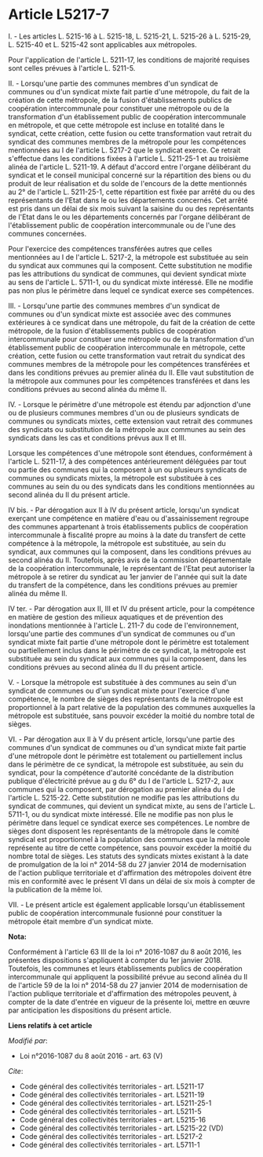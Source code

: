 # Article L5217-7

I. - Les articles L. 5215-16 à L. 5215-18, L. 5215-21, L. 5215-26 à L. 5215-29, L. 5215-40 et L. 5215-42 sont applicables aux
métropoles. 

Pour l'application de l'article L. 5211-17, les conditions de majorité requises sont celles prévues à l'article L. 5211-5. 

II. - Lorsqu'une partie des communes membres d'un syndicat de communes ou d'un syndicat mixte fait partie d'une métropole, du
fait de la création de cette métropole, de la fusion d'établissements publics de coopération intercommunale pour constituer
une métropole ou de la transformation d'un établissement public de coopération intercommunale en métropole, et que cette
métropole est incluse en totalité dans le syndicat, cette création, cette fusion ou cette transformation vaut retrait du
syndicat des communes membres de la métropole pour les compétences mentionnées au I de l'article L. 5217-2 que le syndicat
exerce. Ce retrait s'effectue dans les conditions fixées à l'article L. 5211-25-1 et au troisième alinéa de l'article L.
5211-19. A défaut d'accord entre l'organe délibérant du syndicat et le conseil municipal concerné sur la répartition des
biens ou du produit de leur réalisation et du solde de l'encours de la dette mentionnés au 2° de l'article L. 5211-25-1,
cette répartition est fixée par arrêté du ou des représentants de l'Etat dans le ou les départements concernés. Cet arrêté
est pris dans un délai de six mois suivant la saisine du ou des représentants de l'Etat dans le ou les départements concernés
par l'organe délibérant de l'établissement public de coopération intercommunale ou de l'une des communes concernées. 

Pour l'exercice des compétences transférées autres que celles mentionnées au I de l'article L. 5217-2, la métropole est
substituée au sein du syndicat aux communes qui la composent. Cette substitution ne modifie pas les attributions du syndicat
de communes, qui devient syndicat mixte au sens de l'article L. 5711-1, ou du syndicat mixte intéressé. Elle ne modifie pas
non plus le périmètre dans lequel ce syndicat exerce ses compétences. 

III. - Lorsqu'une partie des communes membres d'un syndicat de communes ou d'un syndicat mixte est associée avec des communes
extérieures à ce syndicat dans une métropole, du fait de la création de cette métropole, de la fusion d'établissements
publics de coopération intercommunale pour constituer une métropole ou de la transformation d'un établissement public de
coopération intercommunale en métropole, cette création, cette fusion ou cette transformation vaut retrait du syndicat des
communes membres de la métropole pour les compétences transférées et dans les conditions prévues au premier alinéa du II.
Elle vaut substitution de la métropole aux communes pour les compétences transférées et dans les conditions prévues au second
alinéa du même II. 

IV. - Lorsque le périmètre d'une métropole est étendu par adjonction d'une ou de plusieurs communes membres d'un ou de
plusieurs syndicats de communes ou syndicats mixtes, cette extension vaut retrait des communes des syndicats ou substitution
de la métropole aux communes au sein des syndicats dans les cas et conditions prévus aux II et III. 

Lorsque les compétences d'une métropole sont étendues, conformément à l'article L. 5211-17, à des compétences antérieurement
déléguées par tout ou partie des communes qui la composent à un ou plusieurs syndicats de communes ou syndicats mixtes, la
métropole est substituée à ces communes au sein du ou des syndicats dans les conditions mentionnées au second alinéa du II du
présent article. 

IV bis. - Par dérogation aux II à IV du présent article, lorsqu'un syndicat exerçant une compétence en matière d'eau ou
d'assainissement regroupe des communes appartenant à trois établissements publics de coopération intercommunale à fiscalité
propre au moins à la date du transfert de cette compétence à la métropole, la métropole est substituée, au sein du syndicat,
aux communes qui la composent, dans les conditions prévues au second alinéa du II. Toutefois, après avis de la commission
départementale de la coopération intercommunale, le représentant de l'Etat peut autoriser la métropole à se retirer du
syndicat au 1er janvier de l'année qui suit la date du transfert de la compétence, dans les conditions prévues au premier
alinéa du même II. 

IV ter. - Par dérogation aux II, III et IV du présent article, pour la compétence en matière de gestion des milieux
aquatiques et de prévention des inondations mentionnée à l'article L. 211-7 du code de l'environnement, lorsqu'une partie des
communes d'un syndicat de communes ou d'un syndicat mixte fait partie d'une métropole dont le périmètre est totalement ou
partiellement inclus dans le périmètre de ce syndicat, la métropole est substituée au sein du syndicat aux communes qui la
composent, dans les conditions prévues au second alinéa du II du présent article.  

V. - Lorsque la métropole est substituée à des communes au sein d'un syndicat de communes ou d'un syndicat mixte pour
l'exercice d'une compétence, le nombre de sièges des représentants de la métropole est proportionnel à la part relative de la
population des communes auxquelles la métropole est substituée, sans pouvoir excéder la moitié du nombre total de sièges. 

VI. - Par dérogation aux II à V du présent article, lorsqu'une partie des communes d'un syndicat de communes ou d'un syndicat
mixte fait partie d'une métropole dont le périmètre est totalement ou partiellement inclus dans le périmètre de ce syndicat,
la métropole est substituée, au sein du syndicat, pour la compétence d'autorité concédante de la distribution publique
d'électricité prévue au g du 6° du I de l'article L. 5217-2, aux communes qui la composent, par dérogation au premier alinéa
du I de l'article L. 5215-22. Cette substitution ne modifie pas les attributions du syndicat de communes, qui devient un
syndicat mixte, au sens de l'article L. 5711-1, ou du syndicat mixte intéressé. Elle ne modifie pas non plus le périmètre
dans lequel ce syndicat exerce ses compétences. Le nombre de sièges dont disposent les représentants de la métropole dans le
comité syndical est proportionnel à la population des communes que la métropole représente au titre de cette compétence, sans
pouvoir excéder la moitié du nombre total de sièges. Les statuts des syndicats mixtes existant à la date de promulgation de
la loi n° 2014-58 du 27 janvier 2014 de modernisation de l'action publique territoriale et d'affirmation des métropoles
doivent être mis en conformité avec le présent VI dans un délai de six mois à compter de la publication de la même loi.

VII. - Le présent article est également applicable lorsqu'un établissement public de coopération intercommunale fusionné pour
constituer la métropole était membre d'un syndicat mixte.

**Nota:**

Conformément à l'article 63 III de la loi n° 2016-1087 du 8 août 2016, les présentes dispositions s'appliquent à compter du
1er janvier 2018. Toutefois, les communes et leurs établissements publics de coopération intercommunale qui appliquent la
possibilité prévue au second alinéa du II de l'article 59 de la loi n° 2014-58 du 27 janvier 2014 de modernisation de
l'action publique territoriale et d'affirmation des métropoles peuvent, à compter de la date d'entrée en vigueur de la
présente loi, mettre en œuvre par anticipation les dispositions du présent article.

**Liens relatifs à cet article**

_Modifié par_:

  - Loi n°2016-1087 du 8 août 2016 - art. 63 (V)

_Cite_:

  - Code général des collectivités territoriales - art. L5211-17
  - Code général des collectivités territoriales - art. L5211-19
  - Code général des collectivités territoriales - art. L5211-25-1
  - Code général des collectivités territoriales - art. L5211-5
  - Code général des collectivités territoriales - art. L5215-16
  - Code général des collectivités territoriales - art. L5215-22 (VD)
  - Code général des collectivités territoriales - art. L5217-2
  - Code général des collectivités territoriales - art. L5711-1
